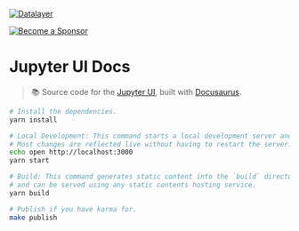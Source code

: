 [![Datalayer](https://assets.datalayer.design/datalayer-25.svg)](https://datalayer.io)

[![Become a Sponsor](https://img.shields.io/static/v1?label=Become%20a%20Sponsor&message=%E2%9D%A4&logo=GitHub&style=flat&color=1ABC9C)](https://github.com/sponsors/datalayer)

# Jupyter UI Docs

> 📚 Source code for the [Jupyter UI](https://github.com/datalayer/jupyter-ui), built with [Docusaurus](https://docusaurus.io).

```bash
# Install the dependencies.
yarn install
```

```bash
# Local Development: This command starts a local development server and opens up a browser window.
# Most changes are reflected live without having to restart the server.
echo open http://localhost:3000
yarn start
```

```bash
# Build: This command generates static content into the `build` directory 
# and can be served using any static contents hosting service.
yarn build
```

```bash
# Publish if you have karma for.
make publish
```
